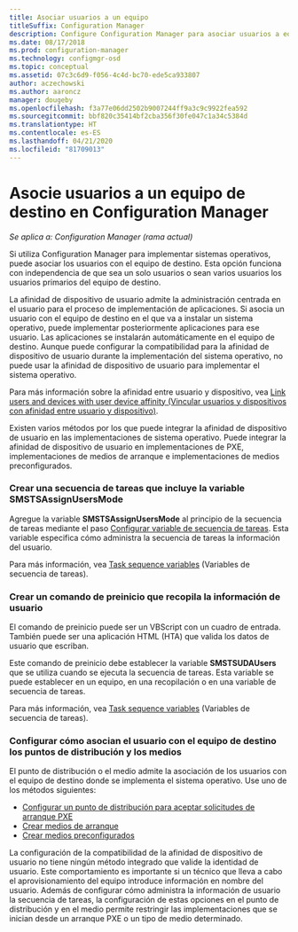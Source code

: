 ```yaml
---
title: Asociar usuarios a un equipo
titleSuffix: Configuration Manager
description: Configure Configuration Manager para asociar usuarios a equipos de destino al implementar sistemas operativos.
ms.date: 08/17/2018
ms.prod: configuration-manager
ms.technology: configmgr-osd
ms.topic: conceptual
ms.assetid: 07c3c6d9-f056-4c4d-bc70-ede5ca933807
author: aczechowski
ms.author: aaroncz
manager: dougeby
ms.openlocfilehash: f3a77e06dd2502b9007244ff9a3c9c9922fea592
ms.sourcegitcommit: bbf820c35414bf2cba356f30fe047c1a34c5384d
ms.translationtype: HT
ms.contentlocale: es-ES
ms.lasthandoff: 04/21/2020
ms.locfileid: "81709013"
---
```

# <a name="associate-users-with-a-destination-computer-in-configuration-manager"></a>Asocie usuarios a un equipo de destino en Configuration Manager

*Se aplica a: Configuration Manager (rama actual)*

Si utiliza Configuration Manager para implementar sistemas operativos, puede asociar los usuarios con el equipo de destino. Esta opción funciona con independencia de que sea un solo usuarios o sean varios usuarios los usuarios primarios del equipo de destino.  

La afinidad de dispositivo de usuario admite la administración centrada en el usuario para el proceso de implementación de aplicaciones. Si asocia un usuario con el equipo de destino en el que va a instalar un sistema operativo, puede implementar posteriormente aplicaciones para ese usuario. Las aplicaciones se instalarán automáticamente en el equipo de destino. Aunque puede configurar la compatibilidad para la afinidad de dispositivo de usuario durante la implementación del sistema operativo, no puede usar la afinidad de dispositivo de usuario para implementar el sistema operativo.  

Para más información sobre la afinidad entre usuario y dispositivo, vea [Link users and devices with user device affinity (Vincular usuarios y dispositivos con afinidad entre usuario y dispositivo)](../../apps/deploy-use/link-users-and-devices-with-user-device-affinity.md).  

Existen varios métodos por los que puede integrar la afinidad de dispositivo de usuario en las implementaciones de sistema operativo. Puede integrar la afinidad de dispositivo de usuario en implementaciones de PXE, implementaciones de medios de arranque e implementaciones de medios preconfigurados.  


### <a name="create-a-task-sequence-that-includes-the-smstsassignusersmode-variable"></a>Crear una secuencia de tareas que incluye la variable **SMSTSAssignUsersMode**

Agregue la variable **SMSTSAssignUsersMode** al principio de la secuencia de tareas mediante el paso [Configurar variable de secuencia de tareas](../understand/task-sequence-steps.md#BKMK_SetTaskSequenceVariable). Esta variable especifica cómo administra la secuencia de tareas la información del usuario.

Para más información, vea [Task sequence variables](../understand/task-sequence-variables.md#SMSTSAssignUsersMode) (Variables de secuencia de tareas).


### <a name="create-a-prestart-command-that-gathers-the-user-information"></a>Crear un comando de preinicio que recopila la información de usuario

El comando de preinicio puede ser un VBScript con un cuadro de entrada. También puede ser una aplicación HTML (HTA) que valida los datos de usuario que escriban. 

Este comando de preinicio debe establecer la variable **SMSTSUDAUsers** que se utiliza cuando se ejecuta la secuencia de tareas. Esta variable se puede establecer en un equipo, en una recopilación o en una variable de secuencia de tareas.

Para más información, vea [Task sequence variables](../understand/task-sequence-variables.md#SMSTSUDAUsers) (Variables de secuencia de tareas).


### <a name="configure-how-distribution-points-and-media-associate-the-user-with-the-destination-computer"></a>Configurar cómo asocian el usuario con el equipo de destino los puntos de distribución y los medios

El punto de distribución o el medio admite la asociación de los usuarios con el equipo de destino donde se implementa el sistema operativo. Use uno de los métodos siguientes: 

- [Configurar un punto de distribución para aceptar solicitudes de arranque PXE](prepare-site-system-roles-for-operating-system-deployments.md#BKMK_PXEDistributionPoint)  
- [Crear medios de arranque](../deploy-use/create-bootable-media.md)  
- [Crear medios preconfigurados](../deploy-use/create-prestaged-media.md)  


La configuración de la compatibilidad de la afinidad de dispositivo de usuario no tiene ningún método integrado que valide la identidad de usuario. Este comportamiento es importante si un técnico que lleva a cabo el aprovisionamiento del equipo introduce información en nombre del usuario. Además de configurar cómo administra la información de usuario la secuencia de tareas, la configuración de estas opciones en el punto de distribución y en el medio permite restringir las implementaciones que se inician desde un arranque PXE o un tipo de medio determinado.
